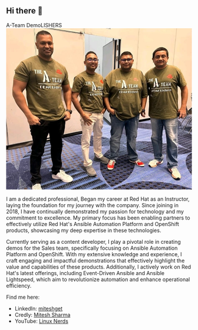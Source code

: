 ## Hi there 👋

A-Team DemoLISHERS
![Logo](team_demolishers.png)

I am a dedicated professional, Began my career at Red Hat as an Instructor, laying the foundation for my journey with the company. Since joining in 2018, I have continually demonstrated my passion for technology and my commitment to excellence. My primary focus has been enabling partners to effectively utilize Red Hat's Ansible Automation Platform and OpenShift products, showcasing my deep expertise in these technologies.

Currently serving as a content developer, I play a pivotal role in creating demos for the Sales team, specifically focusing on Ansible Automation Platform and OpenShift. With my extensive knowledge and experience, I craft engaging and impactful demonstrations that effectively highlight the value and capabilities of these products. Additionally, I actively work on Red Hat's latest offerings, including Event-Driven Ansible and Ansible Lightspeed, which aim to revolutionize automation and enhance operational efficiency.

Find me here:
- LinkedIn: [miteshget](https://www.linkedin.com/in/miteshget/)
- Credly: [Mitesh Sharma](https://www.credly.com/users/mitesh-sharma.803b504b/badges)
- YouTube: [Linux Nerds](https://www.youtube.com/@linuxnerds3044)
